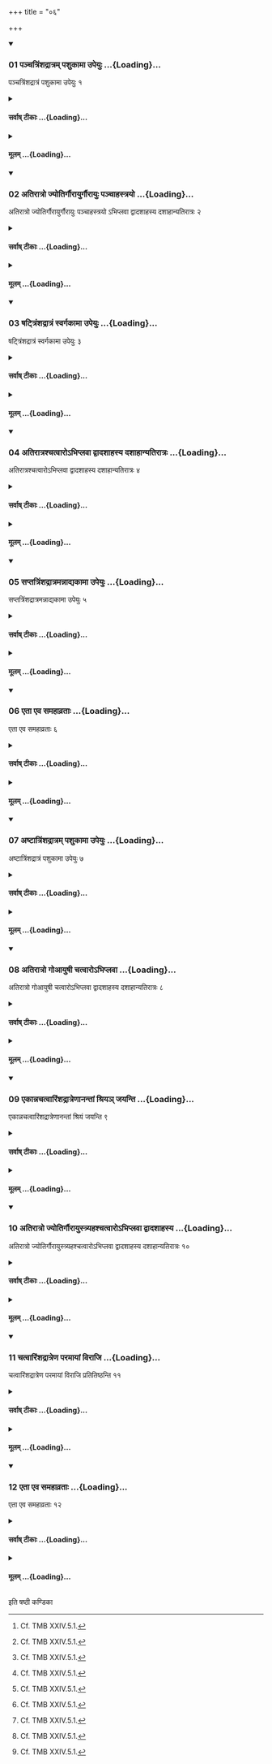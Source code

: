 +++
title = "०६"

+++

<div class="js_include" includetitle="true" newlevelforh1="3" unfilled url="/vedAH_yajuH/taittirIyam/sUtram/ApastambaH/shrautam/vishvAsa-prastutiH/23/06/01_panchatriMshadrAtram_pashukAmA_upeyuH.md">
<details open><summary><h3>01 पञ्चत्रिंशद्रात्रम् पशुकामा उपेयुः ...{Loading}...</h3></summary>

पञ्चत्रिंशद्रात्रं पशुकामा उपेयुः १
</details>
</div>
<div class="js_include collapsed" newlevelforh1="4" title="सर्वाष् टीकाः" unfilled url="/vedAH_yajuH/taittirIyam/sUtram/ApastambaH/shrautam/sarvASh_TIkAH/23/06/01_panchatriMshadrAtram_pashukAmA_upeyuH.md">
<details><summary><h4>सर्वाष् टीकाः ...{Loading}...</h4></summary>
<details><summary>थिते</summary>

1. (The performers) desirous of cattle should perform the thirty-five-day-sacrificial-session.  
</details>
</details>
</div>
<div class="js_include collapsed" newlevelforh1="4" title="मूलम्" unfilled url="/vedAH_yajuH/taittirIyam/sUtram/ApastambaH/shrautam/mUlam/23/06/01_panchatriMshadrAtram_pashukAmA_upeyuH.md">
<details><summary><h4>मूलम् ...{Loading}...</h4></summary>

पञ्चत्रिंशद्रात्रं पशुकामा उपेयुः १
</details>
</div>
<div class="js_include" includetitle="true" newlevelforh1="3" unfilled url="/vedAH_yajuH/taittirIyam/sUtram/ApastambaH/shrautam/vishvAsa-prastutiH/23/06/02_atirAtro_jyotirgaurAyurgaurAyuH_panchAhastrayo.md">
<details open><summary><h3>02 अतिरात्रो ज्योतिर्गौरायुर्गौरायुः पञ्चाहस्त्रयो ...{Loading}...</h3></summary>

अतिरात्रो ज्योतिर्गौरायुर्गौरायुः पञ्चाहस्त्रयो ऽभिप्लवा द्वादशाहस्य दशाहान्यतिरात्रः २
</details>
</div>
<div class="js_include collapsed" newlevelforh1="4" title="सर्वाष् टीकाः" unfilled url="/vedAH_yajuH/taittirIyam/sUtram/ApastambaH/shrautam/sarvASh_TIkAH/23/06/02_atirAtro_jyotirgaurAyurgaurAyuH_panchAhastrayo.md">
<details><summary><h4>सर्वाष् टीकाः ...{Loading}...</h4></summary>
<details><summary>थिते</summary>

2. (The days in it are as follows:) an Airātra, the five-day period Jyotis, Go, Āyus, Go, Āyus, three Abhipalva six-day periods, the ten days of the Dvādaśāha and an Atirātra.[^1]  

[^1]: Cf. TMB XXIV.5.1. 
</details>
</details>
</div>
<div class="js_include collapsed" newlevelforh1="4" title="मूलम्" unfilled url="/vedAH_yajuH/taittirIyam/sUtram/ApastambaH/shrautam/mUlam/23/06/02_atirAtro_jyotirgaurAyurgaurAyuH_panchAhastrayo.md">
<details><summary><h4>मूलम् ...{Loading}...</h4></summary>

अतिरात्रो ज्योतिर्गौरायुर्गौरायुः पञ्चाहस्त्रयो ऽभिप्लवा द्वादशाहस्य दशाहान्यतिरात्रः २
</details>
</div>
<div class="js_include" includetitle="true" newlevelforh1="3" unfilled url="/vedAH_yajuH/taittirIyam/sUtram/ApastambaH/shrautam/vishvAsa-prastutiH/23/06/03_ShaTtriMshadrAtraM_svargakAmA_upeyuH.md">
<details open><summary><h3>03 षट्त्रिंशद्रात्रं स्वर्गकामा उपेयुः ...{Loading}...</h3></summary>

षट्त्रिंशद्रात्रं स्वर्गकामा उपेयुः ३
</details>
</div>
<div class="js_include collapsed" newlevelforh1="4" title="सर्वाष् टीकाः" unfilled url="/vedAH_yajuH/taittirIyam/sUtram/ApastambaH/shrautam/sarvASh_TIkAH/23/06/03_ShaTtriMshadrAtraM_svargakAmA_upeyuH.md">
<details><summary><h4>सर्वाष् टीकाः ...{Loading}...</h4></summary>
<details><summary>थिते</summary>

3. (The performers) desirous of heaven should perform the thirty-six-day-sacrificial-session.[^1]  

[^1]: Cf. TS VII.4.6.1. 
</details>
</details>
</div>
<div class="js_include collapsed" newlevelforh1="4" title="मूलम्" unfilled url="/vedAH_yajuH/taittirIyam/sUtram/ApastambaH/shrautam/mUlam/23/06/03_ShaTtriMshadrAtraM_svargakAmA_upeyuH.md">
<details><summary><h4>मूलम् ...{Loading}...</h4></summary>

षट्त्रिंशद्रात्रं स्वर्गकामा उपेयुः ३
</details>
</div>
<div class="js_include" includetitle="true" newlevelforh1="3" unfilled url="/vedAH_yajuH/taittirIyam/sUtram/ApastambaH/shrautam/vishvAsa-prastutiH/23/06/04_atirAtrashchatvAro-bhiplavA_dvAdashAhasya_dashAhAnyatirAtraH.md">
<details open><summary><h3>04 अतिरात्रश्चत्वारोऽभिप्लवा द्वादशाहस्य दशाहान्यतिरात्रः ...{Loading}...</h3></summary>

अतिरात्रश्चत्वारोऽभिप्लवा द्वादशाहस्य दशाहान्यतिरात्रः ४
</details>
</div>
<div class="js_include collapsed" newlevelforh1="4" title="सर्वाष् टीकाः" unfilled url="/vedAH_yajuH/taittirIyam/sUtram/ApastambaH/shrautam/sarvASh_TIkAH/23/06/04_atirAtrashchatvAro-bhiplavA_dvAdashAhasya_dashAhAnyatirAtraH.md">
<details><summary><h4>सर्वाष् टीकाः ...{Loading}...</h4></summary>
<details><summary>थिते</summary>

4. (The days in it are as follows:) an Aitrātra, four Abiplava six-day-periods, the ten days of the Dvādaśāha, and an Atirātra.[^1]  

[^1]: Cf. TMB XXIV.6.1.  

</details>
</details>
</div>
<div class="js_include collapsed" newlevelforh1="4" title="मूलम्" unfilled url="/vedAH_yajuH/taittirIyam/sUtram/ApastambaH/shrautam/mUlam/23/06/04_atirAtrashchatvAro-bhiplavA_dvAdashAhasya_dashAhAnyatirAtraH.md">
<details><summary><h4>मूलम् ...{Loading}...</h4></summary>

अतिरात्रश्चत्वारोऽभिप्लवा द्वादशाहस्य दशाहान्यतिरात्रः ४
</details>
</div>
<div class="js_include" includetitle="true" newlevelforh1="3" unfilled url="/vedAH_yajuH/taittirIyam/sUtram/ApastambaH/shrautam/vishvAsa-prastutiH/23/06/05_saptatriMshadrAtramannAdyakAmA_upeyuH.md">
<details open><summary><h3>05 सप्तत्रिंशद्रात्रमन्नाद्यकामा उपेयुः ...{Loading}...</h3></summary>

सप्तत्रिंशद्रात्रमन्नाद्यकामा उपेयुः ५
</details>
</div>
<div class="js_include collapsed" newlevelforh1="4" title="सर्वाष् टीकाः" unfilled url="/vedAH_yajuH/taittirIyam/sUtram/ApastambaH/shrautam/sarvASh_TIkAH/23/06/05_saptatriMshadrAtramannAdyakAmA_upeyuH.md">
<details><summary><h4>सर्वाष् टीकाः ...{Loading}...</h4></summary>
<details><summary>थिते</summary>

5. (The performes) desirous of food should perform the thirty-seven-day-sacrificial-session.  
</details>
</details>
</div>
<div class="js_include collapsed" newlevelforh1="4" title="मूलम्" unfilled url="/vedAH_yajuH/taittirIyam/sUtram/ApastambaH/shrautam/mUlam/23/06/05_saptatriMshadrAtramannAdyakAmA_upeyuH.md">
<details><summary><h4>मूलम् ...{Loading}...</h4></summary>

सप्तत्रिंशद्रात्रमन्नाद्यकामा उपेयुः ५
</details>
</div>
<div class="js_include" includetitle="true" newlevelforh1="3" unfilled url="/vedAH_yajuH/taittirIyam/sUtram/ApastambaH/shrautam/vishvAsa-prastutiH/23/06/06_etA_eva_samahAvratAH.md">
<details open><summary><h3>06 एता एव समहाव्रताः ...{Loading}...</h3></summary>

एता एव समहाव्रताः ६
</details>
</div>
<div class="js_include collapsed" newlevelforh1="4" title="सर्वाष् टीकाः" unfilled url="/vedAH_yajuH/taittirIyam/sUtram/ApastambaH/shrautam/sarvASh_TIkAH/23/06/06_etA_eva_samahAvratAH.md">
<details><summary><h4>सर्वाष् टीकाः ...{Loading}...</h4></summary>
<details><summary>थिते</summary>

6. (The days in it are as follows:) the same days as in a thirty-six-day-sacrificial session along with the Mahāvrata day after the ten-day-period of Dvādaśāha in it.[^1]  

[^1]: Cf. TMB XXIV.7.1. 
</details>
</details>
</div>
<div class="js_include collapsed" newlevelforh1="4" title="मूलम्" unfilled url="/vedAH_yajuH/taittirIyam/sUtram/ApastambaH/shrautam/mUlam/23/06/06_etA_eva_samahAvratAH.md">
<details><summary><h4>मूलम् ...{Loading}...</h4></summary>

एता एव समहाव्रताः ६
</details>
</div>
<div class="js_include" includetitle="true" newlevelforh1="3" unfilled url="/vedAH_yajuH/taittirIyam/sUtram/ApastambaH/shrautam/vishvAsa-prastutiH/23/06/07_aShTAtriMshadrAtram_pashukAmA_upeyuH.md">
<details open><summary><h3>07 अष्टात्रिंशद्रात्रम् पशुकामा उपेयुः ...{Loading}...</h3></summary>

अष्टात्रिंशद्रात्रं पशुकामा उपेयुः ७
</details>
</div>
<div class="js_include collapsed" newlevelforh1="4" title="सर्वाष् टीकाः" unfilled url="/vedAH_yajuH/taittirIyam/sUtram/ApastambaH/shrautam/sarvASh_TIkAH/23/06/07_aShTAtriMshadrAtram_pashukAmA_upeyuH.md">
<details><summary><h4>सर्वाष् टीकाः ...{Loading}...</h4></summary>
<details><summary>थिते</summary>

7. (The performers) desirous of cattle should perform the thirty-eight-day-sacrificial-session. 
</details>
</details>
</div>
<div class="js_include collapsed" newlevelforh1="4" title="मूलम्" unfilled url="/vedAH_yajuH/taittirIyam/sUtram/ApastambaH/shrautam/mUlam/23/06/07_aShTAtriMshadrAtram_pashukAmA_upeyuH.md">
<details><summary><h4>मूलम् ...{Loading}...</h4></summary>

अष्टात्रिंशद्रात्रं पशुकामा उपेयुः ७
</details>
</div>
<div class="js_include" includetitle="true" newlevelforh1="3" unfilled url="/vedAH_yajuH/taittirIyam/sUtram/ApastambaH/shrautam/vishvAsa-prastutiH/23/06/08_atirAtro_goAyuShI_chatvAro-bhiplavA.md">
<details open><summary><h3>08 अतिरात्रो गोआयुषी चत्वारोऽभिप्लवा ...{Loading}...</h3></summary>

अतिरात्रो गोआयुषी चत्वारोऽभिप्लवा द्वादशाहस्य दशाहान्यतिरात्रः ८
</details>
</div>
<div class="js_include collapsed" newlevelforh1="4" title="सर्वाष् टीकाः" unfilled url="/vedAH_yajuH/taittirIyam/sUtram/ApastambaH/shrautam/sarvASh_TIkAH/23/06/08_atirAtro_goAyuShI_chatvAro-bhiplavA.md">
<details><summary><h4>सर्वाष् टीकाः ...{Loading}...</h4></summary>
<details><summary>थिते</summary>

8. (The days in it are as follows:) an Atirātra, Go, Āyus, four Abhiplava six-day-periods, the ten-days of the Dvādaśāha, and an Atirātra.  

[^1]: Cf. TMB XXIV.8.1.  
</details>
</details>
</div>
<div class="js_include collapsed" newlevelforh1="4" title="मूलम्" unfilled url="/vedAH_yajuH/taittirIyam/sUtram/ApastambaH/shrautam/mUlam/23/06/08_atirAtro_goAyuShI_chatvAro-bhiplavA.md">
<details><summary><h4>मूलम् ...{Loading}...</h4></summary>

अतिरात्रो गोआयुषी चत्वारोऽभिप्लवा द्वादशाहस्य दशाहान्यतिरात्रः ८
</details>
</div>
<div class="js_include" includetitle="true" newlevelforh1="3" unfilled url="/vedAH_yajuH/taittirIyam/sUtram/ApastambaH/shrautam/vishvAsa-prastutiH/23/06/09_ekAnnachatvAriMshadrAtreNAnantAM_shriya~n_jayanti.md">
<details open><summary><h3>09 एकान्नचत्वारिंशद्रात्रेणानन्तां श्रियञ् जयन्ति ...{Loading}...</h3></summary>

एकान्नचत्वारिंशद्रात्रेणानन्तां श्रियं जयन्ति ९
</details>
</div>
<div class="js_include collapsed" newlevelforh1="4" title="सर्वाष् टीकाः" unfilled url="/vedAH_yajuH/taittirIyam/sUtram/ApastambaH/shrautam/sarvASh_TIkAH/23/06/09_ekAnnachatvAriMshadrAtreNAnantAM_shriya~n_jayanti.md">
<details><summary><h4>सर्वाष् टीकाः ...{Loading}...</h4></summary>
<details><summary>थिते</summary>

9. (The performers) win endless glory by means of the performance of the thirty-nine-day-sacrificial-session.[^1]  

[^1] Cf. TMB XXIV.9.3.  
</details>
</details>
</div>
<div class="js_include collapsed" newlevelforh1="4" title="मूलम्" unfilled url="/vedAH_yajuH/taittirIyam/sUtram/ApastambaH/shrautam/mUlam/23/06/09_ekAnnachatvAriMshadrAtreNAnantAM_shriya~n_jayanti.md">
<details><summary><h4>मूलम् ...{Loading}...</h4></summary>

एकान्नचत्वारिंशद्रात्रेणानन्तां श्रियं जयन्ति ९
</details>
</div>
<div class="js_include" includetitle="true" newlevelforh1="3" unfilled url="/vedAH_yajuH/taittirIyam/sUtram/ApastambaH/shrautam/vishvAsa-prastutiH/23/06/10_atirAtro_jyotirgaurAyustryahashchatvAro-bhiplavA_dvAdashAhasya.md">
<details open><summary><h3>10 अतिरात्रो ज्योतिर्गौरायुस्त्र्यहश्चत्वारोऽभिप्लवा द्वादशाहस्य ...{Loading}...</h3></summary>

अतिरात्रो ज्योतिर्गौरायुस्त्र्यहश्चत्वारोऽभिप्लवा द्वादशाहस्य दशाहान्यतिरात्रः १०
</details>
</div>
<div class="js_include collapsed" newlevelforh1="4" title="सर्वाष् टीकाः" unfilled url="/vedAH_yajuH/taittirIyam/sUtram/ApastambaH/shrautam/sarvASh_TIkAH/23/06/10_atirAtro_jyotirgaurAyustryahashchatvAro-bhiplavA_dvAdashAhasya.md">
<details><summary><h4>सर्वाष् टीकाः ...{Loading}...</h4></summary>
<details><summary>थिते</summary>

10. (The days in it are as follows:) an Atirātra, the three days viz. of Jyotis, Go, Āyus, four Abhiplava six-day-periods, ten-days of the Dvādaśāha, and an Atirātra.[^1]  

[^1]: Cf. TMB XXIV.9.1.  
</details>
</details>
</div>
<div class="js_include collapsed" newlevelforh1="4" title="मूलम्" unfilled url="/vedAH_yajuH/taittirIyam/sUtram/ApastambaH/shrautam/mUlam/23/06/10_atirAtro_jyotirgaurAyustryahashchatvAro-bhiplavA_dvAdashAhasya.md">
<details><summary><h4>मूलम् ...{Loading}...</h4></summary>

अतिरात्रो ज्योतिर्गौरायुस्त्र्यहश्चत्वारोऽभिप्लवा द्वादशाहस्य दशाहान्यतिरात्रः १०
</details>
</div>
<div class="js_include" includetitle="true" newlevelforh1="3" unfilled url="/vedAH_yajuH/taittirIyam/sUtram/ApastambaH/shrautam/vishvAsa-prastutiH/23/06/11_chatvAriMshadrAtreNa_paramAyAM_virAji.md">
<details open><summary><h3>11 चत्वारिंशद्रात्रेण परमायां विराजि ...{Loading}...</h3></summary>

चत्वारिंशद्रात्रेण परमायां विराजि प्रतितिष्ठन्ति ११
</details>
</div>
<div class="js_include collapsed" newlevelforh1="4" title="सर्वाष् टीकाः" unfilled url="/vedAH_yajuH/taittirIyam/sUtram/ApastambaH/shrautam/sarvASh_TIkAH/23/06/11_chatvAriMshadrAtreNa_paramAyAM_virAji.md">
<details><summary><h4>सर्वाष् टीकाः ...{Loading}...</h4></summary>
<details><summary>थिते</summary>

11. (The performers) establish themselves firmly on the highest supremacy (Virāj) by means of the performmance of the forty-days-sacrificial-session.[^1]  

[^1]: Cf. TMB XXIV.10.3. 
</details>
</details>
</div>
<div class="js_include collapsed" newlevelforh1="4" title="मूलम्" unfilled url="/vedAH_yajuH/taittirIyam/sUtram/ApastambaH/shrautam/mUlam/23/06/11_chatvAriMshadrAtreNa_paramAyAM_virAji.md">
<details><summary><h4>मूलम् ...{Loading}...</h4></summary>

चत्वारिंशद्रात्रेण परमायां विराजि प्रतितिष्ठन्ति ११
</details>
</div>
<div class="js_include" includetitle="true" newlevelforh1="3" unfilled url="/vedAH_yajuH/taittirIyam/sUtram/ApastambaH/shrautam/vishvAsa-prastutiH/23/06/12_etA_eva_samahAvratAH.md">
<details open><summary><h3>12 एता एव समहाव्रताः ...{Loading}...</h3></summary>

एता एव समहाव्रताः १२
</details>
</div>
<div class="js_include collapsed" newlevelforh1="4" title="सर्वाष् टीकाः" unfilled url="/vedAH_yajuH/taittirIyam/sUtram/ApastambaH/shrautam/sarvASh_TIkAH/23/06/12_etA_eva_samahAvratAH.md">
<details><summary><h4>सर्वाष् टीकाः ...{Loading}...</h4></summary>
<details><summary>थिते</summary>

12. (The days in it are as follows:) the same days as in the thirty-nine-day-sacrificial session along with the Mahāvrata day (after the ten days of the Dvādaśāha in it).[^1]  

[^1]: Cf. TMB XX 10.1. 
</details>
</details>
</div>
<div class="js_include collapsed" newlevelforh1="4" title="मूलम्" unfilled url="/vedAH_yajuH/taittirIyam/sUtram/ApastambaH/shrautam/mUlam/23/06/12_etA_eva_samahAvratAH.md">
<details><summary><h4>मूलम् ...{Loading}...</h4></summary>

एता एव समहाव्रताः १२
</details>
</div>

  
इति षष्ठी कण्डिका 
